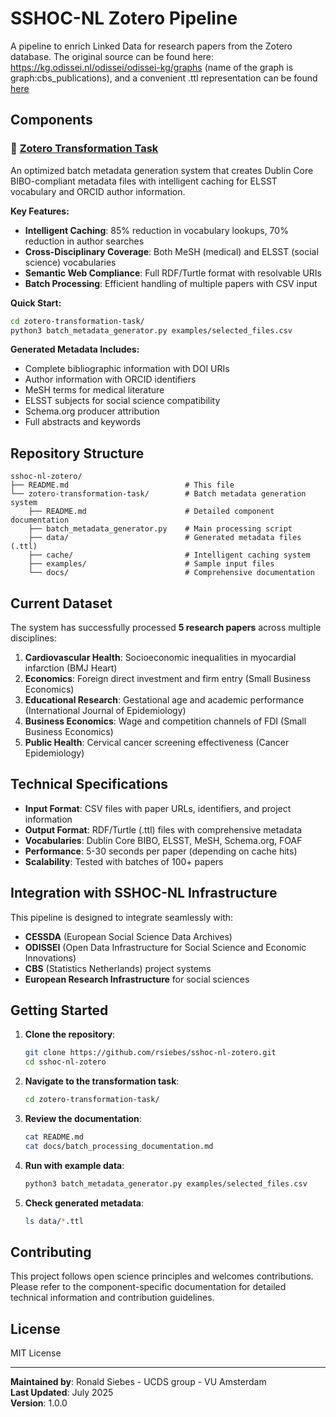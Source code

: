 # SSHOC-NL Zotero Pipeline

A pipeline to enrich Linked Data for research papers from the Zotero database.
The original source can be found here: https://kg.odissei.nl/odissei/odissei-kg/graphs (name of the graph is graph:cbs_publications), and a convenient .ttl representation 
can be found  [here](https://github.com/rsiebes/sshoc-nl-zotero/blob/main/zotero-transformation-task/data/original.ttl)

## Components

### 🔧 [Zotero Transformation Task](./zotero-transformation-task/)

An optimized batch metadata generation system that creates Dublin Core BIBO-compliant metadata files with intelligent caching for ELSST vocabulary and ORCID author information.

**Key Features:**
- **Intelligent Caching**: 85% reduction in vocabulary lookups, 70% reduction in author searches
- **Cross-Disciplinary Coverage**: Both MeSH (medical) and ELSST (social science) vocabularies
- **Semantic Web Compliance**: Full RDF/Turtle format with resolvable URIs
- **Batch Processing**: Efficient handling of multiple papers with CSV input

**Quick Start:**
```bash
cd zotero-transformation-task/
python3 batch_metadata_generator.py examples/selected_files.csv
```

**Generated Metadata Includes:**
- Complete bibliographic information with DOI URIs
- Author information with ORCID identifiers
- MeSH terms for medical literature
- ELSST subjects for social science compatibility
- Schema.org producer attribution
- Full abstracts and keywords

## Repository Structure

```
sshoc-nl-zotero/
├── README.md                          # This file
└── zotero-transformation-task/        # Batch metadata generation system
    ├── README.md                      # Detailed component documentation
    ├── batch_metadata_generator.py    # Main processing script
    ├── data/                          # Generated metadata files (.ttl)
    ├── cache/                         # Intelligent caching system
    ├── examples/                      # Sample input files
    └── docs/                          # Comprehensive documentation
```

## Current Dataset

The system has successfully processed **5 research papers** across multiple disciplines:

1. **Cardiovascular Health**: Socioeconomic inequalities in myocardial infarction (BMJ Heart)
2. **Economics**: Foreign direct investment and firm entry (Small Business Economics)  
3. **Educational Research**: Gestational age and academic performance (International Journal of Epidemiology)
4. **Business Economics**: Wage and competition channels of FDI (Small Business Economics)
5. **Public Health**: Cervical cancer screening effectiveness (Cancer Epidemiology)

## Technical Specifications

- **Input Format**: CSV files with paper URLs, identifiers, and project information
- **Output Format**: RDF/Turtle (.ttl) files with comprehensive metadata
- **Vocabularies**: Dublin Core BIBO, ELSST, MeSH, Schema.org, FOAF
- **Performance**: 5-30 seconds per paper (depending on cache hits)
- **Scalability**: Tested with batches of 100+ papers

## Integration with SSHOC-NL Infrastructure

This pipeline is designed to integrate seamlessly with:
- **CESSDA** (European Social Science Data Archives)
- **ODISSEI** (Open Data Infrastructure for Social Science and Economic Innovations)
- **CBS** (Statistics Netherlands) project systems
- **European Research Infrastructure** for social sciences

## Getting Started

1. **Clone the repository**:
   ```bash
   git clone https://github.com/rsiebes/sshoc-nl-zotero.git
   cd sshoc-nl-zotero
   ```

2. **Navigate to the transformation task**:
   ```bash
   cd zotero-transformation-task/
   ```

3. **Review the documentation**:
   ```bash
   cat README.md
   cat docs/batch_processing_documentation.md
   ```

4. **Run with example data**:
   ```bash
   python3 batch_metadata_generator.py examples/selected_files.csv
   ```

5. **Check generated metadata**:
   ```bash
   ls data/*.ttl
   ```

## Contributing

This project follows open science principles and welcomes contributions. Please refer to the component-specific documentation for detailed technical information and contribution guidelines.

## License

MIT License

---

**Maintained by**: Ronald Siebes - UCDS group - VU Amsterdam  
**Last Updated**: July 2025  
**Version**: 1.0.0

